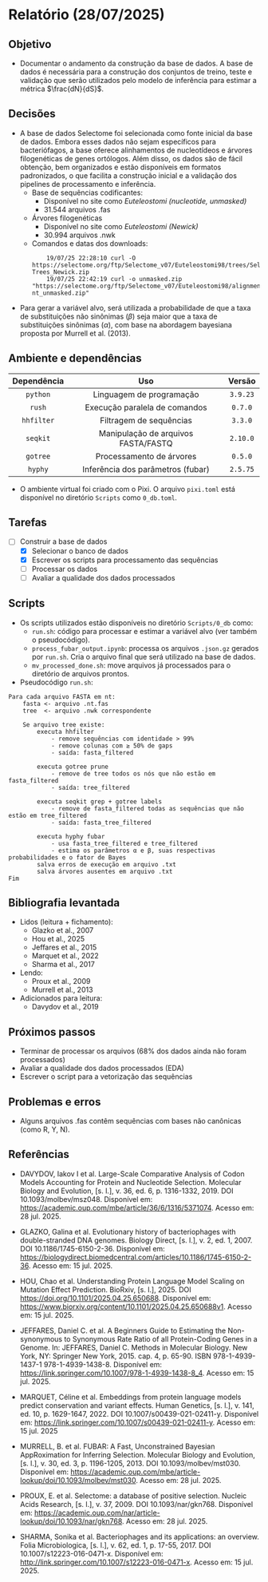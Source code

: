 # Relatório (28/07/2025)

## Objetivo
- Documentar o andamento da construção da base de dados. A base de dados é necessária para a construção dos conjuntos de treino, teste e validação que serão utilizados pelo modelo de inferência para estimar a métrica $\frac{dN}{dS}$.

## Decisões
- A base de dados Selectome foi selecionada como fonte inicial da base de dados. Embora esses dados não sejam específicos para bacteriófagos, a base oferece alinhamentos de nucleotídeos e árvores filogenéticas de genes ortólogos. Além disso, os dados são de fácil obtenção, bem organizados e estão disponíveis em formatos padronizados, o que facilita a construção inicial e a validação dos pipelines de processamento e inferência. 
  - Base de sequências codificantes:
    - Disponível no site como *Euteleostomi (nucleotide, unmasked)*
    - 31.544 arquivos .fas
  - Árvores filogenéticas
    - Disponível no site como *Euteleostomi (Newick)*
    - 30.994 arquivos .nwk
  - Comandos e datas dos downloads:
    ```
        19/07/25 22:28:10 curl -O https://selectome.org/ftp/Selectome_v07/Euteleostomi98/trees/Selectome_v07_Euteleostomi-Trees_Newick.zip
        19/07/25 22:42:19 curl -o unmasked.zip "https://selectome.org/ftp/Selectome_v07/Euteleostomi98/alignments/Selectome_v07_Euteleostomi-nt_unmasked.zip"
    ```
- Para gerar a variável alvo, será utilizada a probabilidade de que a taxa de substituições não sinônimas ($\beta$) seja maior que a taxa de substituições sinônimas ($\alpha$), com base na abordagem bayesiana proposta por Murrell et al. (2013).

## Ambiente e dependências
  
| Dependência  | Uso                                            | Versão    |
| :----------: | :--------------------------------------------: | :-------: |
| `python`     | Linguagem de programação                       | `3.9.23`   |
| `rush`       | Execução paralela de comandos                  | `0.7.0`   |
| `hhfilter`   | Filtragem de sequências                        | `3.3.0`   |
| `seqkit`     | Manipulação de arquivos FASTA/FASTQ            | `2.10.0`  |
| `gotree`     | Processamento de árvores                       | `0.5.0`   |
| `hyphy`      | Inferência dos parâmetros (fubar)              | `2.5.75`  |

- O ambiente virtual foi criado com o Pixi. O arquivo `pixi.toml` está disponível no diretório `Scripts` como `0_db.toml`.

## Tarefas
- [ ] Construir a base de dados
  - [x] Selecionar o banco de dados 
  - [x] Escrever os scripts para processamento das sequências 
  - [ ] Processar os dados
  - [ ] Avaliar a qualidade dos dados processados

## Scripts
- Os scripts utilizados estão disponíveis no diretório `Scripts/0_db` como:
  - `run.sh`: código para processar e estimar a variável alvo (ver também o pseudocódigo).
  - `process_fubar_output.ipynb`: processa os arquivos `.json.gz` gerados por `run.sh`. Cria o arquivo final que será utilizado na base de dados.
  - `mv_processed_done.sh`: move arquivos já processados para o diretório de arquivos prontos.
- Pseudocódigo `run.sh`:
```
Para cada arquivo FASTA em nt:
    fasta <- arquivo .nt.fas
    tree  <- arquivo .nwk correspondente

    Se arquivo tree existe:
        executa hhfilter
            - remove sequências com identidade > 99%
            - remove colunas com ≥ 50% de gaps
            - saída: fasta_filtered

        executa gotree prune
            - remove de tree todos os nós que não estão em fasta_filtered
            - saída: tree_filtered

        executa seqkit grep + gotree labels
            - remove de fasta_filtered todas as sequências que não estão em tree_filtered
            - saída: fasta_tree_filtered

        executa hyphy fubar
            - usa fasta_tree_filtered e tree_filtered
            - estima os parâmetros α e β, suas respectivas probabilidades e o fator de Bayes
        salva erros de execução em arquivo .txt
        salva árvores ausentes em arquivo .txt
Fim
```

## Bibliografia levantada
- Lidos (leitura + fichamento):
  - Glazko et al., 2007
  - Hou et al., 2025
  - Jeffares et al., 2015
  - Marquet et al., 2022
  - Sharma et al., 2017
- Lendo:
  - Proux et al., 2009
  - Murrell et al., 2013
- Adicionados para leitura:
  - Davydov et al., 2019

## Próximos passos
- Terminar de processar os arquivos (68% dos dados ainda não foram processados)
- Avaliar a qualidade dos dados processados (EDA)
- Escrever o script para a vetorização das sequências

## Problemas e erros
- Alguns arquivos .fas contêm sequências com bases não canônicas (como R, Y, N).

## Referências
- DAVYDOV, Iakov I et al. Large-Scale Comparative Analysis of Codon Models Accounting for Protein and Nucleotide Selection. Molecular Biology and Evolution, [s. l.], v. 36, ed. 6, p. 1316-1332, 2019. DOI 10.1093/molbev/msz048. Disponível em: https://academic.oup.com/mbe/article/36/6/1316/5371074. Acesso em: 28 jul. 2025.

- GLAZKO, Galina et al. Evolutionary history of bacteriophages with double-stranded DNA genomes. Biology Direct, [s. l.], v. 2, ed. 1, 2007. DOI 10.1186/1745-6150-2-36. Disponível em: https://biologydirect.biomedcentral.com/articles/10.1186/1745-6150-2-36. Acesso em: 15 jul. 2025.

- HOU, Chao et al. Understanding Protein Language Model Scaling on Mutation Effect Prediction. BioRxiv, [s. l.], 2025. DOI https://doi.org/10.1101/2025.04.25.650688. Disponível em: https://www.biorxiv.org/content/10.1101/2025.04.25.650688v1. Acesso em: 15 jul. 2025.

- JEFFARES, Daniel C. et al. A Beginners Guide to Estimating the Non-synonymous to Synonymous Rate Ratio of all Protein-Coding Genes in a Genome. In: JEFFARES, Daniel C. Methods in Molecular Biology. New York, NY: Springer New York, 2015. cap. 4, p. 65-90. ISBN 978-1-4939-1437-1 978-1-4939-1438-8. Disponível em: https://link.springer.com/10.1007/978-1-4939-1438-8_4. Acesso em: 15 jul. 2025.

- MARQUET, Céline et al. Embeddings from protein language models predict conservation and variant effects. Human Genetics, [s. l.], v. 141, ed. 10, p. 1629-1647, 2022. DOI 10.1007/s00439-021-02411-y. Disponível em: https://link.springer.com/10.1007/s00439-021-02411-y. Acesso em: 15 jul. 2025

- MURRELL, B. et al. FUBAR: A Fast, Unconstrained Bayesian AppRoximation for Inferring Selection. Molecular Biology and Evolution, [s. l.], v. 30, ed. 3, p. 1196-1205, 2013. DOI 10.1093/molbev/mst030. Disponível em: https://academic.oup.com/mbe/article-lookup/doi/10.1093/molbev/mst030. Acesso em: 28 jul. 2025.

- PROUX, E. et al. Selectome: a database of positive selection. Nucleic Acids Research, [s. l.], v. 37, 2009. DOI 10.1093/nar/gkn768. Disponível em: https://academic.oup.com/nar/article-lookup/doi/10.1093/nar/gkn768. Acesso em: 28 jul. 2025.

- SHARMA, Sonika et al. Bacteriophages and its applications: an overview. Folia Microbiologica, [s. l.], v. 62, ed. 1, p. 17-55, 2017. DOI 10.1007/s12223-016-0471-x. Disponível em: http://link.springer.com/10.1007/s12223-016-0471-x. Acesso em: 15 jul. 2025.
